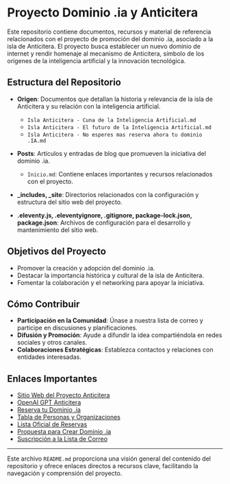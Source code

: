 # Proyecto Dominio .ia y Anticitera

Este repositorio contiene documentos, recursos y material de referencia relacionados con el proyecto de promoción del dominio .ia, asociado a la isla de Anticitera. El proyecto busca establecer un nuevo dominio de internet y rendir homenaje al mecanismo de Anticitera, símbolo de los orígenes de la inteligencia artificial y la innovación tecnológica.

## Estructura del Repositorio

- **Origen**: Documentos que detallan la historia y relevancia de la isla de Anticitera y su relación con la inteligencia artificial.
  - `Isla Anticitera - Cuna de la Inteligencia Artificial.md`
  - `Isla Anticitera - El futuro de la Inteligencia Artificial.md`
  - `Isla Anticitera - No esperes mas reserva ahora tu dominio .IA.md`

- **Posts**: Artículos y entradas de blog que promueven la iniciativa del dominio .ia.
  - `Inicio.md`: Contiene enlaces importantes y recursos relacionados con el proyecto.

- **_includes, _site**: Directorios relacionados con la configuración y estructura del sitio web del proyecto.

- **.eleventy.js, .eleventyignore, .gitignore, package-lock.json, package.json**: Archivos de configuración para el desarrollo y mantenimiento del sitio web.

## Objetivos del Proyecto

- Promover la creación y adopción del dominio .ia.
- Destacar la importancia histórica y cultural de la isla de Anticitera.
- Fomentar la colaboración y el networking para apoyar la iniciativa.

## Cómo Contribuir

- **Participación en la Comunidad**: Únase a nuestra lista de correo y participe en discusiones y planificaciones.
- **Difusión y Promoción**: Ayude a difundir la idea compartiéndola en redes sociales y otros canales.
- **Colaboraciones Estratégicas**: Establezca contactos y relaciones con entidades interesadas.

## Enlaces Importantes

- [Sitio Web del Proyecto Anticitera](https://elswork.github.io/anticitera.deft.work)
- [OpenAI GPT Anticitera](https://chat.openai.com/g/g-fnpHOClUW-anticitera)
- [Reserva tu Dominio .ia](https://docs.google.com/forms/d/e/1FAIpQLScj1paIvOUbqugD76fKncZ65ZOqL-f5bILycZComuxKhJeRPg/viewform?usp=sf_link)
- [Tabla de Personas y Organizaciones](https://docs.google.com/spreadsheets/d/1-6lBWrMexLKKDpfI2u8zKnvit3mXeZT9Zs6ngZk4glI/edit?usp=sharing)
- [Lista Oficial de Reservas](https://docs.google.com/spreadsheets/d/1y-aLEKfQySJeDgZd4QeHa57G9P9Pp4mqWhLJSqxcB0o/edit?usp=sharing)
- [Propuesta para Crear Dominio .ia](https://futureu.europa.eu/processes/Digital/f/15/proposals/27592?locale=es)
- [Suscripción a la Lista de Correo](https://docs.google.com/forms/d/e/1FAIpQLSeptFS3-XMVTeBFQzDEl1O55hkXhtOgYmMSEfpLLJk11UZEOA/viewform?usp=sf_link)

---

Este archivo `README.md` proporciona una visión general del contenido del repositorio y ofrece enlaces directos a recursos clave, facilitando la navegación y comprensión del proyecto.